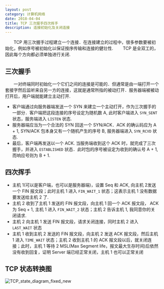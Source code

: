 ```yaml
---
layout: post
category: 计算机网络
date: 2018-04-04
title: TCP 三次握手四次挥手
description: 连接初始化及关闭连接
---
```


　　TCP 用三次握手过程建立一个连接．在连接建立的过程中，很多参数要被初始化，例如序号被初始化以保证按序传输和连接的健壮性.
　　TCP 是全双工的，因此每个方向都必须单独进行关闭.

## 三次握手

　　一对终端同时初始化一个它们之间的连接是可能的．但通常是由一端打开一个套接字然后监听来自另一方的连接，这就是通常所指的被动打开．服务器端被被动打开后，用户端就能建立主动打开.

- 客户端通过向服务器端发送一个 SYN 来建立一个主动打开，作为三次握手的一部分．客户端把这段连接的序号设定为随机数 A, 此时客户端进入 `SYN_SENT` 状态，服务端进入 `LISTEN` 状态.
- 服务器端应当为一个合法的 SYN 回送一个 SYN/ACK．ACK 的确认码应为 A + 1, SYN/ACK 包本身又有一个随机产生的序号 B, 服务器端进入 `SYN_RCVD` 状态.
- 最后，客户端再发送以一个 ACK. 当服务端收到这个 ACK 时，就完成了三次握手，并进入 `ESTABLISHED` 状态．此时包的序号被设定为收到的确认号 A + 1, 而响应号则为 B + 1. 

## 四次挥手

- 主机 1(可以是客户端，也可以是服务器端)，设置 Seq 和 ACK, 向主机 2发送一个 FIN 报文段；此时主机 1 进入 `FIN_WAIT_1` 状态；这表示主机 1 没有数据要发送给主机 2 了.
- 主机 2 收到了主机 1 发送的 FIN 报文段，向主机 1 回一个 ACK 报文段， ACK 为 Seq + 1, 主机 1 进入 `FIN_WAIT_2` 状态；主机 2 告诉主机 1, 我同意你的关闭请求.
- 主机 2 向主机 1 发送 FIN 报文段，请求关闭连接，同时主机 2 进入 `LAST_WAIT` 状态
- 主机 1 收到主机 2 发送的 FIN 报文段，向主机 2 发送 ACK 报文段，然后主机 1 进入 `TIME_WAIT` 状态；主机 2 收到主机 1 的 ACK 报文段以后，就关闭连接；此时，主机 1 等待 2 MSL(Max Segment life，报文最大生存时间)后依然没有收到回复，证明 Server 端已经正常关闭，主机 1 也可以正常关闭

## TCP 状态转换图

![TCP_state_diagram_fixed_new](/downloads/Tcp_state_diagram_fixed_new.svg) 